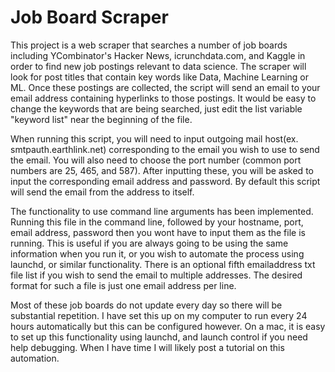 # Job Board Scraper

This project is a web scraper that searches a number of job boards including YCombinator's Hacker News, icrunchdata.com, and Kaggle in order to find new job postings relevant to data science. The scraper will look for post titles that contain key words like Data, Machine Learning or ML. Once these postings are collected, the script will send an email to your email address containing hyperlinks to those postings. It would be easy to change the keywords that are being searched, just edit the list variable "keyword list" near the beginning of the file.


When running this script, you will need to input outgoing mail host(ex. smtpauth.earthlink.net) corresponding to the email you wish to use to send the email. You will also need to choose the port number (common port numbers are 25, 465, and 587). After inputting these, you will be asked to input the corresponding email address and password. By default this script will send the email from the address to itself. 

The functionality to use command line arguments has been implemented. Running this file in the command line, followed by your hostname, port, email address, password then you wont have to input them as the file is running. This is useful if you are always going to be using the same information when you run it, or you wish to automate the process using launchd, or similar functionality. There is an optional fifth emailaddress txt file list if you wish to send the email to multiple addresses. The desired format for such a file is just one email address per line.


Most of these job boards do not update every day so there will be substantial repetition. I have set this up on my computer to run every 24 hours automatically but this can be configured however. On a mac, it is easy to set up this functionality using launchd, and launch control if you need help debugging. When I have time I will likely post a tutorial on this automation.
